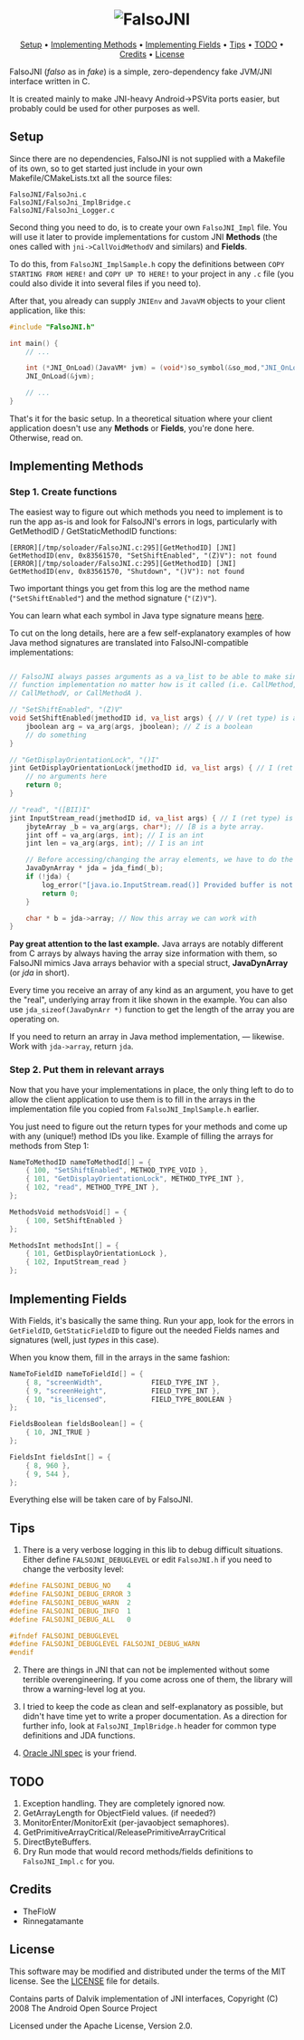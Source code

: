 <h1 align="center"><img alt="FalsoJNI" src="https://raw.githubusercontent.com/gist/v-atamanenko/6c869223e8e676bf00a054381d008143/raw/5664b2ef1838ad2675e8e0969c85494f138397c7/falsojni_logo.svg"></h1>
<p align="center">
  <a href="#setup">Setup</a> •
  <a href="#implementing-methods">Implementing Methods</a> •
  <a href="#implementing-fields">Implementing Fields</a> •
  <a href="#tips">Tips</a> •
  <a href="#todo">TODO</a> •
  <a href="#credits">Credits</a> •
  <a href="#license">License</a>
</p>

FalsoJNI (*falso* as in *fake*) is a simple, zero-dependency fake JVM/JNI
interface written in C.

It is created mainly to make JNI-heavy Android→PSVita ports easier, but probably
could be used for other purposes as well.

## Setup

Since there are no dependencies, FalsoJNI is not supplied with a Makefile of its
own, so to get started just include in your own Makefile/CMakeLists.txt
all the source files:
```
FalsoJNI/FalsoJni.c
FalsoJNI/FalsoJni_ImplBridge.c
FalsoJNI/FalsoJni_Logger.c
```

Second thing you need to do, is to create your own `FalsoJNI_Impl` file. You
will use it later to provide implementations for custom JNI **Methods** (the
ones called with `jni->CallVoidMethodV` and similars) and **Fields**.

To do this, from `FalsoJNI_ImplSample.h` copy the definitions between
`COPY STARTING FROM HERE!` and `COPY UP TO HERE!` to your project in any `.c`
file (you could also divide it into several files if you need to).

After that, you already can supply `JNIEnv` and `JavaVM` objects to your client
application, like this:

```c
#include "FalsoJNI.h"

int main() {
    // ...

    int (*JNI_OnLoad)(JavaVM* jvm) = (void*)so_symbol(&so_mod,"JNI_OnLoad");
    JNI_OnLoad(&jvm);

    // ...
}
```

That's it for the basic setup. In a theoretical situation where your client
application doesn't use any **Methods** or **Fields**, you're done here.
Otherwise, read on.

## Implementing Methods

### Step 1. Create functions

The easiest way to figure out which methods you need to implement is to
run the app as-is and look for FalsoJNI's errors in logs, particularly with
GetMethodID / GetStaticMethodID functions:

```
[ERROR][/tmp/soloader/FalsoJNI.c:295][GetMethodID] [JNI] GetMethodID(env, 0x83561570, "SetShiftEnabled", "(Z)V"): not found
[ERROR][/tmp/soloader/FalsoJNI.c:295][GetMethodID] [JNI] GetMethodID(env, 0x83561570, "Shutdown", "()V"): not found
```

Two important things you get from this log are the method name
(`"SetShiftEnabled"`) and the method signature (`"(Z)V"`).

You can learn what each symbol in Java type signature means [here](https://docs.oracle.com/javase/7/docs/technotes/guides/jni/spec/types.html#wp16437).

To cut on the long details, here are a few self-explanatory examples of how
Java method signatures are translated into FalsoJNI-compatible implementations:

```c

// FalsoJNI always passes arguments as a va_list to be able to make single
// function implementation no matter how is it called (i.e. CallMethod,
// CallMethodV, or CallMethodA ).

// "SetShiftEnabled", "(Z)V"
void SetShiftEnabled(jmethodID id, va_list args) { // V (ret type) is a void
    jboolean arg = va_arg(args, jboolean); // Z is a boolean
    // do something
}

// "GetDisplayOrientationLock", "()I"
jint GetDisplayOrientationLock(jmethodID id, va_list args) { // I (ret type) is an integer
    // no arguments here
    return 0;
}

// "read", "([BII)I"
jint InputStream_read(jmethodID id, va_list args) { // I (ret type) is an integer
    jbyteArray _b = va_arg(args, char*); // [B is a byte array.
    jint off = va_arg(args, int); // I is an int
    jint len = va_arg(args, int); // I is an int

    // Before accessing/changing the array elements, we have to do the following:
    JavaDynArray * jda = jda_find(_b);
    if (!jda) {
        log_error("[java.io.InputStream.read()] Provided buffer is not a valid JDA.");
        return 0;
    }

    char * b = jda->array; // Now this array we can work with
}
```

**Pay great attention to the last example.** Java arrays are notably different
from C arrays by always having the array size information with them, so
FalsoJNI mimics Java arrays behavior with a special struct, **JavaDynArray**
(or *jda* in short).

Every time you receive an array of any kind as an argument, you have to get 
the "real", underlying array from it like shown in the example. You can also
use `jda_sizeof(JavaDynArr *)` function to get the length of the array you
are operating on.

If you need to return an array in Java method implementation, — likewise.
Work with `jda->array`, return `jda`.

### Step 2. Put them in relevant arrays

Now that you have your implementations in place, the only thing left to do
to allow the client application to use them is to fill in the arrays in the
implementation file you copied from `FalsoJNI_ImplSample.h` earlier.

You just need to figure out the return types for your methods and come up with
any (unique!) method IDs you like. Example of filling the arrays for methods
from Step 1:

```c
NameToMethodID nameToMethodId[] = {
    { 100, "SetShiftEnabled", METHOD_TYPE_VOID },
    { 101, "GetDisplayOrientationLock", METHOD_TYPE_INT },
    { 102, "read", METHOD_TYPE_INT },
};

MethodsVoid methodsVoid[] = {
    { 100, SetShiftEnabled }
};

MethodsInt methodsInt[] = {
    { 101, GetDisplayOrientationLock },
    { 102, InputStream_read }
};
```

## Implementing Fields

With Fields, it's basically the same thing. Run your app, look for the errors
in `GetFieldID`, `GetStaticFieldID` to figure out the needed Fields names and
signatures (well, just *types* in this case).

When you know them, fill in the arrays in the same fashion:

```c
NameToFieldID nameToFieldId[] = {
    { 8, "screenWidth",            FIELD_TYPE_INT },
    { 9, "screenHeight",           FIELD_TYPE_INT },
    { 10, "is_licensed",           FIELD_TYPE_BOOLEAN }
};

FieldsBoolean fieldsBoolean[] = {
    { 10, JNI_TRUE }
};

FieldsInt fieldsInt[] = {
    { 8, 960 },
    { 9, 544 },
};
```

Everything else will be taken care of by FalsoJNI.

## Tips

1. There is a very verbose logging in this lib to debug difficult situations.
Either define `FALSOJNI_DEBUGLEVEL` or edit `FalsoJNI.h` if you need to change
the verbosity level:
```c
#define FALSOJNI_DEBUG_NO    4
#define FALSOJNI_DEBUG_ERROR 3
#define FALSOJNI_DEBUG_WARN  2
#define FALSOJNI_DEBUG_INFO  1
#define FALSOJNI_DEBUG_ALL   0

#ifndef FALSOJNI_DEBUGLEVEL
#define FALSOJNI_DEBUGLEVEL FALSOJNI_DEBUG_WARN
#endif
```

2. There are things in JNI that can not be implemented without some terrible
overengineering. If you come across one of them, the library will throw
a warning-level log at you.

3. I tried to keep the code as clean and self-explanatory as possible, but
didn't have time yet to write a proper documentation. As a direction for
further info, look at `FalsoJNI_ImplBridge.h` header for common type definitions
and JDA functions.

4. [Oracle JNI spec](https://docs.oracle.com/javase/7/docs/technotes/guides/jni/spec/functions.html) is your friend.

## TODO

1. Exception handling. They are completely ignored now.
2. GetArrayLength for ObjectField values. (if needed?)
3. MonitorEnter/MonitorExit (per-javaobject semaphores).
4. GetPrimitiveArrayCritical/ReleasePrimitiveArrayCritical
5. DirectByteBuffers.
6. Dry Run mode that would record methods/fields definitions to
`FalsoJNI_Impl.c` for you.

## Credits
* TheFloW
* Rinnegatamante

## License

This software may be modified and distributed under the terms of
the MIT license. See the [LICENSE](LICENSE) file for details.

Contains parts of Dalvik implementation of JNI interfaces,
Copyright (C) 2008 The Android Open Source Project

Licensed under the Apache License, Version 2.0.
